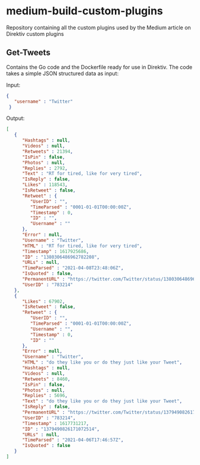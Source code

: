 # medium-build-custom-plugins
 Repository containing all the custom plugins used by the Medium article on Direktiv custom plugins

## Get-Tweets

Contains the Go code and the Dockerfile ready for use in Direktiv. The code takes a simple JSON structured data as input:

Input:
```json
{
   "username" : "Twitter"
 }
```
 
Output:
```json
[
   {
      "Hashtags" : null,
      "Videos" : null,
      "Retweets" : 21394,
      "IsPin" : false,
      "Photos" : null,
      "Replies" : 2792,
      "Text" : "RT for tired, like for very tired",
      "IsReply" : false,
      "Likes" : 118543,
      "IsRetweet" : false,
      "Retweet" : {
         "UserID" : "",
         "TimeParsed" : "0001-01-01T00:00:00Z",
         "Timestamp" : 0,
         "ID" : "",
         "Username" : ""
      },
      "Error" : null,
      "Username" : "Twitter",
      "HTML" : "RT for tired, like for very tired",
      "Timestamp" : 1617925686,
      "ID" : "1380306486962782208",
      "URLs" : null,
      "TimeParsed" : "2021-04-08T23:48:06Z",
      "IsQuoted" : false,
      "PermanentURL" : "https://twitter.com/Twitter/status/1380306486962782208",
      "UserID" : "783214"
   },
   {
      "Likes" : 67902,
      "IsRetweet" : false,
      "Retweet" : {
         "UserID" : "",
         "TimeParsed" : "0001-01-01T00:00:00Z",
         "Username" : "",
         "Timestamp" : 0,
         "ID" : ""
      },
      "Error" : null,
      "Username" : "Twitter",
      "HTML" : "do they like you or do they just like your Tweet",
      "Hashtags" : null,
      "Videos" : null,
      "Retweets" : 8460,
      "IsPin" : false,
      "Photos" : null,
      "Replies" : 5696,
      "Text" : "do they like you or do they just like your Tweet",
      "IsReply" : false,
      "PermanentURL" : "https://twitter.com/Twitter/status/1379490826171072514",
      "UserID" : "783214",
      "Timestamp" : 1617731217,
      "ID" : "1379490826171072514",
      "URLs" : null,
      "TimeParsed" : "2021-04-06T17:46:57Z",
      "IsQuoted" : false
   }
]   
```
